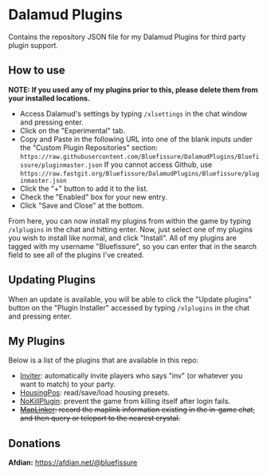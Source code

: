 # Dalamud Plugins
Contains the repository JSON file for my Dalamud Plugins for third party plugin support.

## How to use

**NOTE: If you used any of my plugins prior to this, please delete them from your installed locations.**

* Access Dalamud's settings by typing `/xlsettings` in the chat window and pressing enter.
* Click on the "Experimental" tab.
* Copy and Paste in the following URL into one of the blank inputs under the "Custom Plugin Repositories" section: `https://raw.githubusercontent.com/Bluefissure/DalamudPlugins/Bluefissure/pluginmaster.json` If you cannot access Github, use `https://raw.fastgit.org/Bluefissure/DalamudPlugins/Bluefissure/pluginmaster.json `
* Click the "+" button to add it to the list.
* Check the "Enabled" box for your new entry.
* Click "Save and Close" at the bottom.

From here, you can now install my plugins from within the game by typing `/xlplugins` in the chat and hitting enter.
Now, just select one of my plugins you wish to install like normal, and click "Install".
All of my plugins are tagged with my username "Bluefissure", so you can enter that in the search field to see all of the plugins I've created.

## Updating Plugins

When an update is available, you will be able to click the "Update plugins" button on the "Plugin Installer" accessed by typing `/xlplugins` in the chat and pressing enter.

## My Plugins

Below is a list of the plugins that are available in this repo:

* [Inviter](https://github.com/Bluefissure/Inviter): automatically invite players who says "inv" (or whatever you want to match) to your party.
* [HousingPos](https://github.com/Bluefissure/HousingPos): read/save/load housing presets.
* [NoKillPlugin](https://github.com/Bluefissure/NoKillPlugin): prevent the game from killing itself after login fails.
* ~~[MapLinker](https://github.com/Bluefissure/MapLinker): record the maplink information existing in the in-game chat, and then query or teleport to the nearest crystal.~~

## Donations

**Afdian:** https://afdian.net/@bluefissure
